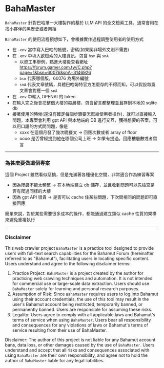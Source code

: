 # BahaMaster

`BahaMaster` 針對巴哈單一大樓製作的基於 LLM API 的全文檢索工具，通常會用在找小夥伴的黑歷史或者~~肉搜~~

`BahaMaster` 的使用流程預想如下，會根據實作過程調整使用者的使用方式

- 在 `.env` 當中寫入巴哈的帳號，密碼(如果爬非場外文則不需要)
- 在 `.env` 中填入欲檢索的大樓資訊，包含 `bsn` 與 `snA`
  - 以資工串舉例，點進大樓後查看網址 https://forum.gamer.com.tw/C.php?page=1&bsn=60076&snA=3146926
  - `bsn` 代表哪個版，60076 為場外編號
  - `snA` 代表文章號碼，具體巴哈姆特官方怎麼存的不得而知，可以假設每篇文章會對應一個 `snA`
- 在 `.env` 中輸入 OPENAI 的 token
- 在輸入完之後會把整個大樓的每層樓，包含留言都整理並且存到本地的 sqlite db
- 接著使用的時候(還沒有確定每個步驟要怎麼給使用者操作)，就可以直接輸入問題，本專案會利用 gpt API 與本地端的 DB 進行交互，獲得想要的答案，可以用口語的方式問問題，像是
  - xxxx 在這個月發了幾次晚餐文 -> 回應次數或者 array of floor
  - oooo 是否曾經提到他在哪個公司上班 -> 如果有提過，回應樓層數或者留言

---

### 為甚麼要做這個專案

這個 Project 雖然看似惡搞，但是充滿著各種優化空間，非常適合作為練習專案
- 因為爬蟲不能太頻繁 -> 在本地端建立 db 儲存，並且收到問題可以先檢查是否有爬過同樣的大樓
- 因為 gpt API 很貴 -> 是否可以 cache 住某些問題，下次問相同的問題即可直接回應

簡單來說，對於某些需要很多成本的操作，都能通過建立類似 cache 性質的架構來避免重複執行

---

### Disclaimer

This web crawler project `BahaMaster` is a practice tool designed to provide users with full-text search capabilities for the Bahamut Forum (hereinafter referred to as "Bahamut"), facilitating users in locating specific content. Users understand and agree to the following disclaimer terms:

1. Practice Project: `BahaMaster` is a project created by the author for practicing web crawling techniques and automation. It is not intended for commercial use or large-scale data extraction. Users should use `BahaMaster` solely for learning and personal research purposes.
2. Assumption of Risk: Since `BahaMaster` requires users to log into Bahamut using their account credentials, the use of this tool may result in the user's Bahamut account being restricted, temporarily banned, or permanently banned. Users are responsible for assuming these risks.
3. Legality: Users agree to comply with all applicable laws and Bahamut's terms of service when using `BahaMaster`. Users bear all responsibility and consequences for any violations of laws or Bahamut's terms of service resulting from their use of BahaMaster.


Disclaimer: The author of this project is not liable for any Bahamut account bans, data loss, or other damages caused by the use of `BahaMaster`. Users understand and accept that all risks and consequences associated with using `BahaMaster` are their own responsibility, and agree not to hold the author of `BahaMaster` liable for any legal liabilities.